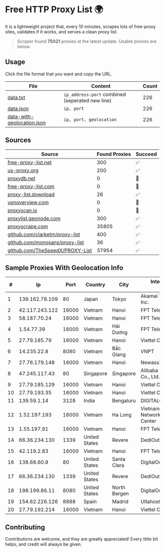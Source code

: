
# Free HTTP Proxy List 🌍

It is a lightweight project that, every 10 minutes, scrapes lots of free-proxy sites, validates if it works, and serves a clean proxy list.


> Scraper found **75021** proxies at the latest update. Usable proxies are below.

## Usage

Click the file format that you want and copy the URL.


|File|Content|Count|
|----|-------|-----|
|[data.txt](https://raw.githubusercontent.com/themiralay/Proxy-List-World/master/data.txt)|`ip_address:port` combined (seperated new line)|226|
|[data.json](https://raw.githubusercontent.com/themiralay/Proxy-List-World/master/data.json)|`ip, port`|226|
|[data-with-geolocation.json](https://raw.githubusercontent.com/themiralay/Proxy-List-World/master/data-with-geolocation.json)|`ip, port, geolocation`|226|

## Sources

|Source|Found Proxies|Succeed|
|------|-------------|-------|
|[free-proxy-list.net](https://free-proxy-list.net)|300|✅|
|[us-proxy.org](https://www.us-proxy.org)|200|✅|
|[proxydb.net](http://proxydb.net)|0|🚫|
|[free-proxy-list.com](https://free-proxy-list.com/?page=&port=&type%5B%5D=http&type%5B%5D=https&up_time=0&search=Search)|0|🚫|
|[proxy-list.download](https://www.proxy-list.download/HTTP)|26|✅|
|[vpnoverview.com](https://vpnoverview.com/privacy/anonymous-browsing/free-proxy-servers)|0|🚫|
|[proxyscan.io](https://www.proxyscan.io)|0|🚫|
|[proxylist.geonode.com](https://proxylist.geonode.com/api/proxy-list?limit=300&page=1&sort_by=lastChecked&sort_type=desc&protocols=http,https)|300|✅|
|[proxyscrape.com](https://api.proxyscrape.com/v2/?request=displayproxies&protocol=http&timeout=10000&country=all&ssl=all&anonymity=all)|35805|✅|
|[github.com/clarketm/proxy-list](https://raw.githubusercontent.com/clarketm/proxy-list/master/proxy-list-raw.txt)|400|✅|
|[github.com/monosans/proxy-list](https://raw.githubusercontent.com/monosans/proxy-list/main/proxies/http.txt)|36|✅|
|[github.com/TheSpeedX/PROXY-List](https://raw.githubusercontent.com/TheSpeedX/PROXY-List/master/http.txt)|37954|✅|


## Sample Proxies With Geolocation Info

|#|Ip|Port|Country|City|Internet Service Provider|
|-|--|----|-------|----|-------------------------|
|1|139.162.78.109|80|Japan|Tokyo|Akamai Technologies, Inc.|
|2|42.117.243.122|16000|Vietnam|Hanoi|FPT Telecom Company|
|3|58.187.70.24|16000|Vietnam|Hanoi|FPT Telecom Company|
|4|1.54.77.39|16000|Vietnam|Hải Dương|FPT Telecom Company|
|5|27.79.185.79|16000|Vietnam|Hanoi|Viettel Corporation|
|6|14.235.22.8|8080|Vietnam|Bắc Giang|VNPT|
|7|27.76.179.148|16000|Vietnam|Hanoi|Newass2011xDSLHCMC|
|8|47.245.117.43|80|Singapore|Singapore|Alibaba (US) Technology Co., Ltd.|
|9|27.79.185.129|16000|Vietnam|Hanoi|Viettel Corporation|
|10|27.79.193.35|16000|Vietnam|Hanoi|Viettel Corporation|
|11|139.59.1.14|3128|India|Bengaluru|DIGITALOCEAN|
|12|1.52.197.193|16000|Vietnam|Ha Long|Vietnam Internet Network Information Center|
|13|1.55.197.91|16000|Vietnam|Hanoi|FPT Telecom Company|
|14|66.36.234.130|1339|United States|Revere|DediOutlet, LLC|
|15|42.119.2.83|16000|Vietnam|Hanoi|FPT Telecom Company|
|16|138.68.60.8|80|United States|Santa Clara|DigitalOcean, LLC|
|17|66.36.234.130|1339|United States|Revere|DediOutlet, LLC|
|18|198.199.86.11|8080|United States|North Bergen|DigitalOcean, LLC|
|19|154.62.226.126|8888|Spain|Madrid|Ultahost, Inc.|
|20|27.79.192.214|16000|Vietnam|Hanoi|Viettel Corporation|



## Contributing

Contributions are welcome, and they are greatly appreciated! Every
little bit helps, and credit will always be given.

